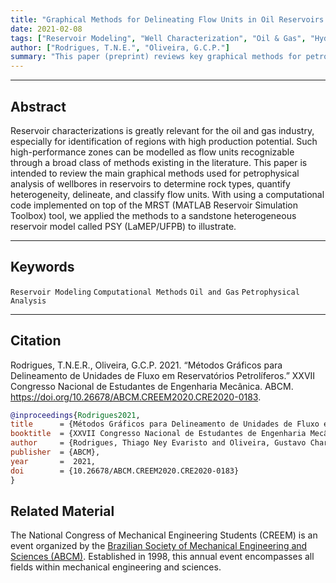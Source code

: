 ```yaml
---
title: "Graphical Methods for Delineating Flow Units in Oil Reservoirs: Concepts and Applications" 
date: 2021-02-08
tags: ["Reservoir Modeling", "Well Characterization", "Oil & Gas", "Hydraulic Flow Unit", "MRST", "Petrophysics", "Porous Medium"]
author: ["Rodrigues, T.N.E.", "Oliveira, G.C.P."]
summary: "This paper (preprint) reviews key graphical methods for petrophysical analysis aimed at identifying and classifying flow units in reservoirs."
---
```


---

## Abstract

Reservoir characterizations is greatly relevant for the oil and gas industry, especially for identification of regions with high production potential. Such high-performance zones can be modelled as flow units recognizable through a broad class of methods existing in the literature. This paper is intended to review the main graphical methods used for petrophysical analysis of wellbores in reservoirs to determine rock types, quantify heterogeneity, delineate, and classify flow units. With using a computational code implemented on top of the MRST (MATLAB Reservoir Simulation Toolbox) tool, we applied the methods to a sandstone heterogeneous reservoir model called PSY (LaMEP/UFPB) to illustrate.

---

## Keywords

`Reservoir Modeling` `Computational Methods` `Oil and Gas` `Petrophysical Analysis`

---

## Citation

Rodrigues, T.N.E.R., Oliveira, G.C.P. 2021. “Métodos Gráficos para Delineamento de Unidades de Fluxo em Reservatórios Petrolíferos.” XXVII Congresso Nacional de Estudantes de Engenharia Mecânica. ABCM. https://doi.org/10.26678/ABCM.CREEM2020.CRE2020-0183.

```BibTeX
@inproceedings{Rodrigues2021,
title      = {Métodos Gráficos para Delineamento de Unidades de Fluxo em Reservatórios Petrolíferos},
booktitle  = {XXVII Congresso Nacional de Estudantes de Engenharia Mecânica},
author     = {Rodrigues, Thiago Ney Evaristo and Oliveira, Gustavo Charles Peixoto de},
publisher  = {ABCM},
year       =  2021,
doi        = {10.26678/ABCM.CREEM2020.CRE2020-0183}
}
```

## Related Material

The National Congress of Mechanical Engineering Students (CREEM) is an event organized by the [Brazilian Society of Mechanical Engineering and Sciences (ABCM)](https://abcm.org.br/). Established in 1998, this annual event encompasses all fields within mechanical engineering and sciences.

